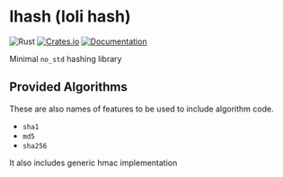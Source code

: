 # lhash (loli hash)

![Rust](https://github.com/DoumanAsh/lotp/workflows/Rust/badge.svg?branch=master)
[![Crates.io](https://img.shields.io/crates/v/lhash.svg)](https://crates.io/crates/lhash)
[![Documentation](https://docs.rs/lhash/badge.svg)](https://docs.rs/crate/lhash/)

Minimal `no_std` hashing library

## Provided Algorithms

These are also names of features to be used to include algorithm code.

- `sha1`
- `md5`
- `sha256`

It also includes generic hmac implementation
